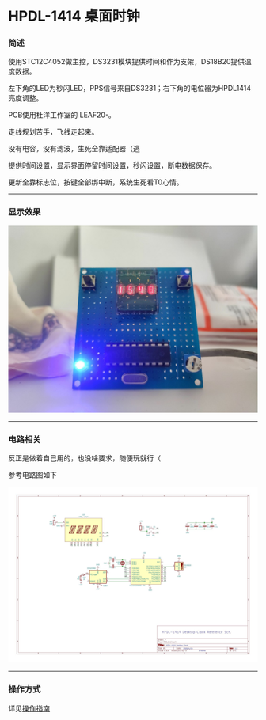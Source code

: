 # HPDL-1414 桌面时钟

### 简述

使用STC12C4052做主控，DS3231模块提供时间和作为支架，DS18B20提供温度数据。

左下角的LED为秒闪LED，PPS信号来自DS3231；右下角的电位器为HPDL1414亮度调整。

PCB使用杜洋工作室的 LEAF20-。

走线规划苦手，飞线走起来。

没有电容，没有滤波，生死全靠适配器（逃

提供时间设置，显示界面停留时间设置，秒闪设置，断电数据保存。

更新全靠标志位，按键全部绑中断，系统生死看T0心情。

---

### 显示效果

![](https://raw.githubusercontent.com/DT9025A/HPDL1414-Desktop-Clock/master/Images/front.jpg)



---

### 电路相关

反正是做着自己用的，也没啥要求，随便玩就行（

参考电路图如下

![](https://raw.githubusercontent.com/DT9025A/HPDL1414-Desktop-Clock/master/Images/refsch.jpg)

---

### 操作方式

详见[操作指南](.\操作指南.md)